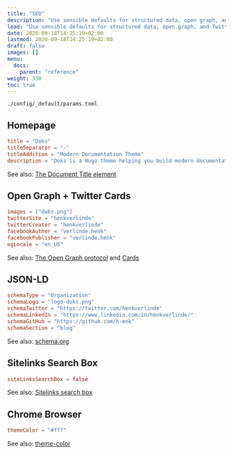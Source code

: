 ```yaml
---
title: "SEO"
description: "Use sensible defaults for structured data, open graph, and Twitter cards. Or easily change the SEO settings to your liking."
lead: "Use sensible defaults for structured data, open graph, and Twitter cards. Or easily change the SEO settings to your liking."
date: 2020-09-18T14:25:19+02:00
lastmod: 2020-09-18T14:25:19+02:00
draft: false
images: []
menu:
  docs:
    parent: "reference"
weight: 330
toc: true
---
```


`./config/_default/params.toml`

## Homepage

```toml
title = "Doks"
titleSeparator = "-"
titleAddition = "Modern Documentation Theme"
description = "Doks is a Hugo theme helping you build modern documentation websites that are secure, fast, and SEO-ready — by default."
```

See also: [The Document Title element](https://developer.mozilla.org/en-US/docs/Web/HTML/Element/title)

## Open Graph + Twitter Cards

```toml
images = ["doks.png"]
twitterSite = "henkverlinde"
twitterCreator = "henkverlinde"
facebookAuthor = "verlinde.henk"
facebookPublisher = "verlinde.henk"
ogLocale = "en_US"
```

See also: [The Open Graph protocol](https://ogp.me/) and [Cards](https://developer.twitter.com/en/docs/twitter-for-websites/cards/guides/getting-started)

## JSON-LD

```toml
schemaType = "Organization"
schemaLogo = "logo-doks.png"
schemaTwitter = "https://twitter.com/henkverlinde"
schemaLinkedIn = "https://www.linkedin.com/in/henkverlinde/"
schemaGitHub = "https://github.com/h-enk"
schemaSection = "blog"
```

See also: [schema.org](https://schema.org/)

## Sitelinks Search Box

```toml
siteLinksSearchBox = false
```

See also: [Sitelinks search box](https://developers.google.com/search/docs/data-types/sitelinks-searchbox)

## Chrome Browser

```toml
themeColor = "#fff"
```

See also: [theme-color](https://developer.mozilla.org/en-US/docs/Web/HTML/Element/meta/name/theme-color)
